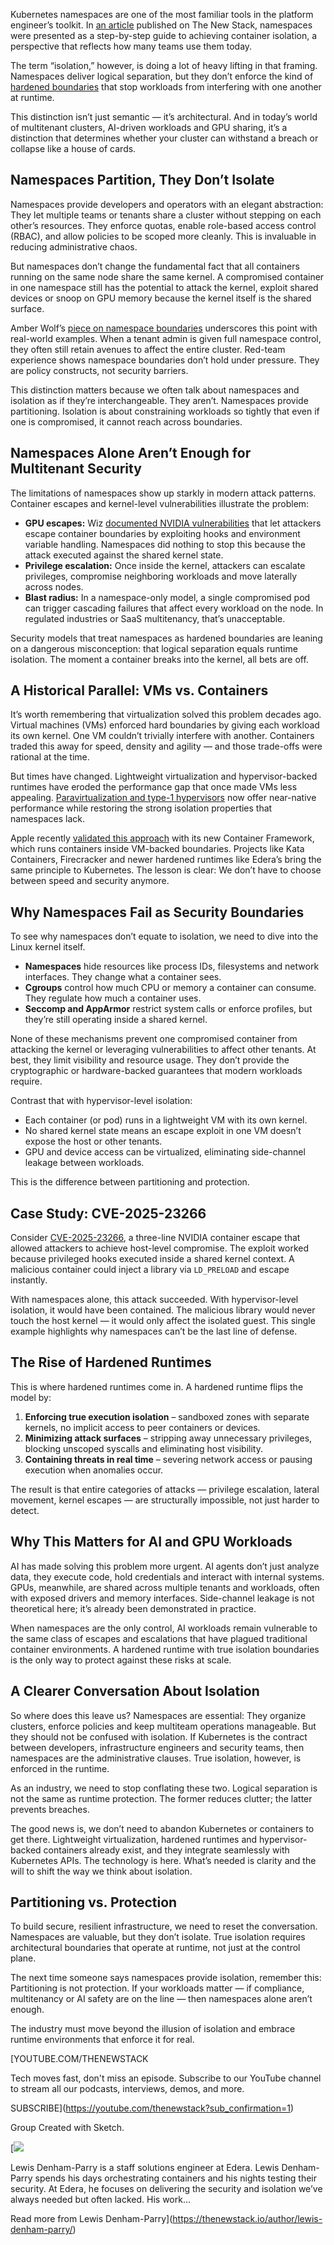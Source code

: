 Kubernetes namespaces are one of the most familiar tools in the platform engineer’s toolkit. In [an article](https://thenewstack.io/namespaces-a-step-by-step-guide-to-kubernetes-isolation/) published on The New Stack, namespaces were presented as a step-by-step guide to achieving container isolation, a perspective that reflects how many teams use them today.

The term “isolation,” however, is doing a lot of heavy lifting in that framing. Namespaces deliver logical separation, but they don’t enforce the kind of [hardened boundaries](https://thenewstack.io/hardened-containers-arent-enough-the-runtime-security-gap/) that stop workloads from interfering with one another at runtime.

This distinction isn’t just semantic — it’s architectural. And in today’s world of multitenant clusters, AI-driven workloads and GPU sharing, it’s a distinction that determines whether your cluster can withstand a breach or collapse like a house of cards.

## Namespaces Partition, They Don’t Isolate

Namespaces provide developers and operators with an elegant abstraction: They let multiple teams or tenants share a cluster without stepping on each other’s resources. They enforce quotas, enable role-based access control (RBAC), and allow policies to be scoped more cleanly. This is invaluable in reducing administrative chaos.

But namespaces don’t change the fundamental fact that all containers running on the same node share the same kernel. A compromised container in one namespace still has the potential to attack the kernel, exploit shared devices or snoop on GPU memory because the kernel itself is the shared surface.

Amber Wolf’s [piece on namespace boundaries](https://blog.amberwolf.com/blog/2025/september/kubernetes_namespace_boundaries/) underscores this point with real-world examples. When a tenant admin is given full namespace control, they often still retain avenues to affect the entire cluster. Red-team experience shows namespace boundaries don’t hold under pressure. They are policy constructs, not security barriers.

This distinction matters because we often talk about namespaces and isolation as if they’re interchangeable. They aren’t. Namespaces provide partitioning. Isolation is about constraining workloads so tightly that even if one is compromised, it cannot reach across boundaries.

## Namespaces Alone Aren’t Enough for Multitenant Security

The limitations of namespaces show up starkly in modern attack patterns. Container escapes and kernel-level vulnerabilities illustrate the problem:

* **GPU escapes:** Wiz [documented NVIDIA vulnerabilities](https://edera.dev/stories/the-principle-of-isolation) that let attackers escape container boundaries by exploiting hooks and environment variable handling. Namespaces did nothing to stop this because the attack executed against the shared kernel state.
* **Privilege escalation:** Once inside the kernel, attackers can escalate privileges, compromise neighboring workloads and move laterally across nodes.
* **Blast radius:** In a namespace-only model, a single compromised pod can trigger cascading failures that affect every workload on the node. In regulated industries or SaaS multitenancy, that’s unacceptable.

Security models that treat namespaces as hardened boundaries are leaning on a dangerous misconception: that logical separation equals runtime isolation. The moment a container breaks into the kernel, all bets are off.

## A Historical Parallel: VMs vs. Containers

It’s worth remembering that virtualization solved this problem decades ago. Virtual machines (VMs) enforced hard boundaries by giving each workload its own kernel. One VM couldn’t trivially interfere with another. Containers traded this away for speed, density and agility — and those trade-offs were rational at the time.

But times have changed. Lightweight virtualization and hypervisor-backed runtimes have eroded the performance gap that once made VMs less appealing. [Paravirtualization and type-1 hypervisors](https://edera.dev/stories/what-the-f-ck-is-paravirtualization) now offer near-native performance while restoring the strong isolation properties that namespaces lack.

Apple recently [validated this approach](https://thenewstack.io/what-you-need-to-know-about-apples-new-container-framework/) with its new Container Framework, which runs containers inside VM-backed boundaries. Projects like Kata Containers, Firecracker and newer hardened runtimes like Edera’s bring the same principle to Kubernetes. The lesson is clear: We don’t have to choose between speed and security anymore.

## Why Namespaces Fail as Security Boundaries

To see why namespaces don’t equate to isolation, we need to dive into the Linux kernel itself.

* **Namespaces** hide resources like process IDs, filesystems and network interfaces. They change what a container sees.
* **Cgroups** control how much CPU or memory a container can consume. They regulate how much a container uses.
* **Seccomp and AppArmor** restrict system calls or enforce profiles, but they’re still operating inside a shared kernel.

None of these mechanisms prevent one compromised container from attacking the kernel or leveraging vulnerabilities to affect other tenants. At best, they limit visibility and resource usage. They don’t provide the cryptographic or hardware-backed guarantees that modern workloads require.

Contrast that with hypervisor-level isolation:

* Each container (or pod) runs in a lightweight VM with its own kernel.
* No shared kernel state means an escape exploit in one VM doesn’t expose the host or other tenants.
* GPU and device access can be virtualized, eliminating side-channel leakage between workloads.

This is the difference between partitioning and protection.

## Case Study: CVE-2025-23266

Consider [CVE-2025-23266](https://edera.dev/stories/how-edera-eliminates-cve-2025-23266-container-escapes), a three-line NVIDIA container escape that allowed attackers to achieve host-level compromise. The exploit worked because privileged hooks executed inside a shared kernel context. A malicious container could inject a library via `LD_PRELOAD` and escape instantly.

With namespaces alone, this attack succeeded. With hypervisor-level isolation, it would have been contained. The malicious library would never touch the host kernel — it would only affect the isolated guest. This single example highlights why namespaces can’t be the last line of defense.

## The Rise of Hardened Runtimes

This is where hardened runtimes come in. A hardened runtime flips the model by:

1. **Enforcing true execution isolation** – sandboxed zones with separate kernels, no implicit access to peer containers or devices.
2. **Minimizing attack surfaces** – stripping away unnecessary privileges, blocking unscoped syscalls and eliminating host visibility.
3. **Containing threats in real time** – severing network access or pausing execution when anomalies occur.

The result is that entire categories of attacks — privilege escalation, lateral movement, kernel escapes — are structurally impossible, not just harder to detect.

## Why This Matters for AI and GPU Workloads

AI has made solving this problem more urgent. AI agents don’t just analyze data, they execute code, hold credentials and interact with internal systems. GPUs, meanwhile, are shared across multiple tenants and workloads, often with exposed drivers and memory interfaces. Side-channel leakage is not theoretical here; it’s already been demonstrated in practice.

When namespaces are the only control, AI workloads remain vulnerable to the same class of escapes and escalations that have plagued traditional container environments. A hardened runtime with true isolation boundaries is the only way to protect against these risks at scale.

## A Clearer Conversation About Isolation

So where does this leave us? Namespaces are essential: They organize clusters, enforce policies and keep multiteam operations manageable. But they should not be confused with isolation. If Kubernetes is the contract between developers, infrastructure engineers and security teams, then namespaces are the administrative clauses. True isolation, however, is enforced in the runtime.

As an industry, we need to stop conflating these two. Logical separation is not the same as runtime protection. The former reduces clutter; the latter prevents breaches.

The good news is, we don’t need to abandon Kubernetes or containers to get there. Lightweight virtualization, hardened runtimes and hypervisor-backed containers already exist, and they integrate seamlessly with Kubernetes APIs. The technology is here. What’s needed is clarity and the will to shift the way we think about isolation.

## Partitioning vs. Protection

To build secure, resilient infrastructure, we need to reset the conversation. Namespaces are valuable, but they don’t isolate. True isolation requires architectural boundaries that operate at runtime, not just at the control plane.

The next time someone says namespaces provide isolation, remember this: Partitioning is not protection. If your workloads matter — if compliance, multitenancy or AI safety are on the line — then namespaces alone aren’t enough.

The industry must move beyond the illusion of isolation and embrace runtime environments that enforce it for real.

[YOUTUBE.COM/THENEWSTACK

Tech moves fast, don't miss an episode. Subscribe to our YouTube
channel to stream all our podcasts, interviews, demos, and more.

SUBSCRIBE](https://youtube.com/thenewstack?sub_confirmation=1)

Group
Created with Sketch.

[![](https://thenewstack.io/wp-content/uploads/2025/10/bf1dcaf3-cropped-6b2aab0f-screenshot-2025-10-20-at-2.41.45%E2%80%AFpm-600x600.png)

Lewis Denham-Parry is a staff solutions engineer at Edera. Lewis Denham-Parry spends his days orchestrating containers and his nights testing their security. At Edera, he focuses on delivering the security and isolation we’ve always needed but often lacked. His work...

Read more from Lewis Denham-Parry](https://thenewstack.io/author/lewis-denham-parry/)